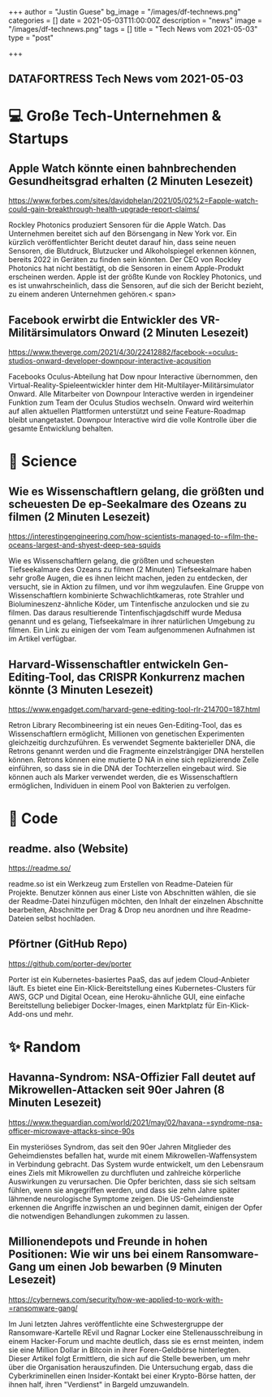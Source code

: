 +++
author = "Justin Guese"
bg_image = "/images/df-technews.png"
categories = []
date = 2021-05-03T11:00:00Z
description = "news"
image = "/images/df-technews.png"
tags = []
title = "Tech News vom 2021-05-03"
type = "post"

+++

        
## DATAFORTRESS Tech News vom 2021-05-03

# 💻 Große Tech-Unternehmen & Startups

## Apple Watch könnte einen bahnbrechenden Gesundheitsgrad erhalten (2 Minuten Lesezeit)

https://www.forbes.com/sites/davidphelan/2021/05/02%2=Fapple-watch-could-gain-breakthrough-health-upgrade-report-claims/

Rockley Photonics produziert Sensoren für die Apple Watch. Das Unternehmen bereitet sich auf den Börsengang in New York vor. Ein kürzlich veröffentlichter Bericht deutet darauf hin, dass seine neuen Sensoren, die Blutdruck, Blutzucker und Alkoholspiegel erkennen können, bereits 2022 in Geräten zu finden sein könnten. Der CEO von Rockley Photonics hat nicht bestätigt, ob die Sensoren in einem Apple-Produkt erscheinen werden. Apple ist der größte Kunde von Rockley Photonics, und es ist unwahrscheinlich, dass die Sensoren, auf die sich der Bericht bezieht, zu einem anderen Unternehmen gehören.< span>

## Facebook erwirbt die Entwickler des VR-Militärsimulators Onward (2 Minuten Lesezeit)

https://www.theverge.com/2021/4/30/22412882/facebook-=oculus-studios-onward-developer-downpour-interactive-acqusition

Facebooks Oculus-Abteilung hat Dow npour Interactive übernommen, den Virtual-Reality-Spieleentwickler hinter dem Hit-Multilayer-Militärsimulator Onward. Alle Mitarbeiter von Downpour Interactive werden in irgendeiner Funktion zum Team der Oculus Studios wechseln. Onward wird weiterhin auf allen aktuellen Plattformen unterstützt und seine Feature-Roadmap bleibt unangetastet. Downpour Interactive wird die volle Kontrolle über die gesamte Entwicklung behalten.

# 🧪 Science

## Wie es Wissenschaftlern gelang, die größten und scheuesten De ep-Seekalmare des Ozeans zu filmen (2 Minuten Lesezeit)

https://interestingengineering.com/how-scientists-managed-to-=film-the-oceans-largest-and-shyest-deep-sea-squids

Wie es Wissenschaftlern gelang, die größten und scheuesten Tiefseekalmare des Ozeans zu filmen (2 Minuten) Tiefseekalmare haben sehr große Augen, die es ihnen leicht machen, jeden zu entdecken, der versucht, sie in Aktion zu filmen, und vor ihm wegzulaufen. Eine Gruppe von Wissenschaftlern kombinierte Schwachlichtkameras, rote Strahler und Biolumineszenz-ähnliche Köder, um Tintenfische anzulocken und sie zu filmen. Das daraus resultierende Tintenfischjagdschiff wurde Medusa genannt und es gelang, Tiefseekalmare in ihrer natürlichen Umgebung zu filmen. Ein Link zu einigen der vom Team aufgenommenen Aufnahmen ist im Artikel verfügbar.

## Harvard-Wissenschaftler entwickeln Gen-Editing-Tool, das CRISPR Konkurrenz machen könnte (3 Minuten Lesezeit)

https://www.engadget.com/harvard-gene-editing-tool-rlr-214700=187.html

Retron Library Recombineering ist ein neues Gen-Editing-Tool, das es Wissenschaftlern ermöglicht, Millionen von genetischen Experimenten gleichzeitig durchzuführen. Es verwendet Segmente bakterieller DNA, die Retrons genannt werden und die Fragmente einzelsträngiger DNA herstellen können. Retrons können eine mutierte D NA in eine sich replizierende Zelle einführen, so dass sie in die DNA der Tochterzellen eingebaut wird. Sie können auch als Marker verwendet werden, die es Wissenschaftlern ermöglichen, Individuen in einem Pool von Bakterien zu verfolgen.

# 💾 Code

## readme. also (Website)

https://readme.so/

readme.so ist ein Werkzeug zum Erstellen von Readme-Dateien für Projekte. Benutzer können aus einer Liste von Abschnitten wählen, die sie der Readme-Datei hinzufügen möchten, den Inhalt der einzelnen Abschnitte bearbeiten, Abschnitte per Drag & Drop neu anordnen und ihre Readme-Dateien selbst hochladen.

## Pförtner (GitHub Repo)

https://github.com/porter-dev/porter

Porter ist ein Kubernetes-basiertes PaaS, das auf jedem Cloud-Anbieter läuft. Es bietet eine Ein-Klick-Bereitstellung eines Kubernetes-Clusters für AWS, GCP und Digital Ocean, eine Heroku-ähnliche GUI, eine einfache Bereitstellung beliebiger Docker-Images, einen Marktplatz für Ein-Klick-Add-ons und mehr.

# ✨ Random

## Havanna-Syndrom: NSA-Offizier Fall deutet auf Mikrowellen-Attacken seit 90er Jahren (8 Minuten Lesezeit)

https://www.theguardian.com/world/2021/may/02/havana-=syndrome-nsa-officer-microwave-attacks-since-90s

Ein mysteriöses Syndrom, das seit den 90er Jahren Mitglieder des Geheimdienstes befallen hat, wurde mit einem Mikrowellen-Waffensystem in Verbindung gebracht. Das System wurde entwickelt, um den Lebensraum eines Ziels mit Mikrowellen zu durchfluten und zahlreiche körperliche Auswirkungen zu verursachen. Die Opfer berichten, dass sie sich seltsam fühlen, wenn sie angegriffen werden, und dass sie zehn Jahre später lähmende neurologische Symptome zeigen. Die US-Geheimdienste erkennen die Angriffe inzwischen an und beginnen damit, einigen der Opfer die notwendigen Behandlungen zukommen zu lassen.

## Millionendepots und Freunde in hohen Positionen: Wie wir uns bei einem Ransomware-Gang um einen Job bewarben (9 Minuten Lesezeit)

https://cybernews.com/security/how-we-applied-to-work-with-=ransomware-gang/

Im Juni letzten Jahres veröffentlichte eine Schwestergruppe der Ransomware-Kartelle REvil und Ragnar Locker eine Stellenausschreibung in einem Hacker-Forum und machte deutlich, dass sie es ernst meinten, indem sie eine Million Dollar in Bitcoin in ihrer Foren-Geldbörse hinterlegten. Dieser Artikel folgt Ermittlern, die sich auf die Stelle bewerben, um mehr über die Organisation herauszufinden. Die Untersuchung ergab, dass die Cyberkriminellen einen Insider-Kontakt bei einer Krypto-Börse hatten, der ihnen half, ihren "Verdienst" in Bargeld umzuwandeln. 
